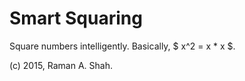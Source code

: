 # Smart Squaring

Square numbers intelligently. Basically, $ x^2 = x * x $.

(c) 2015, Raman A. Shah.

